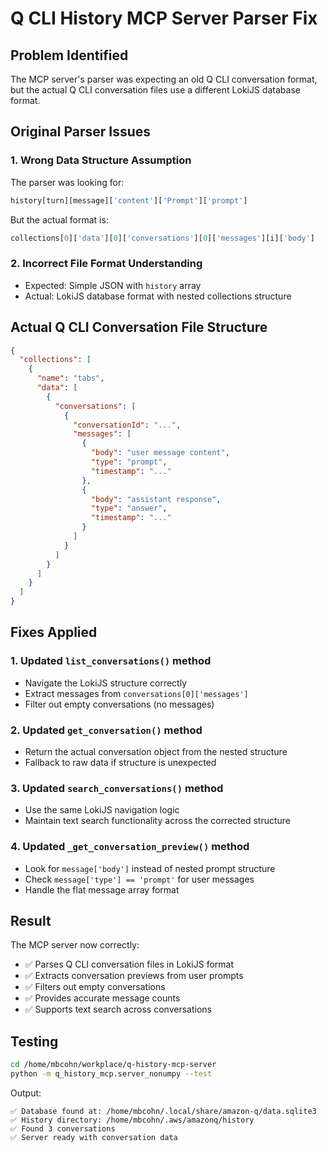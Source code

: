 # Q CLI History MCP Server Parser Fix

## Problem Identified

The MCP server's parser was expecting an old Q CLI conversation format, but the actual Q CLI conversation files use a different LokiJS database format.

## Original Parser Issues

### 1. Wrong Data Structure Assumption
The parser was looking for:
```python
history[turn][message]['content']['Prompt']['prompt']
```

But the actual format is:
```python
collections[0]['data'][0]['conversations'][0]['messages'][i]['body']
```

### 2. Incorrect File Format Understanding
- Expected: Simple JSON with `history` array
- Actual: LokiJS database format with nested collections structure

## Actual Q CLI Conversation File Structure

```json
{
  "collections": [
    {
      "name": "tabs",
      "data": [
        {
          "conversations": [
            {
              "conversationId": "...",
              "messages": [
                {
                  "body": "user message content",
                  "type": "prompt",
                  "timestamp": "..."
                },
                {
                  "body": "assistant response",
                  "type": "answer",
                  "timestamp": "..."
                }
              ]
            }
          ]
        }
      ]
    }
  ]
}
```

## Fixes Applied

### 1. Updated `list_conversations()` method
- Navigate the LokiJS structure correctly
- Extract messages from `conversations[0]['messages']`
- Filter out empty conversations (no messages)

### 2. Updated `get_conversation()` method  
- Return the actual conversation object from the nested structure
- Fallback to raw data if structure is unexpected

### 3. Updated `search_conversations()` method
- Use the same LokiJS navigation logic
- Maintain text search functionality across the corrected structure

### 4. Updated `_get_conversation_preview()` method
- Look for `message['body']` instead of nested prompt structure
- Check `message['type'] == 'prompt'` for user messages
- Handle the flat message array format

## Result

The MCP server now correctly:
- ✅ Parses Q CLI conversation files in LokiJS format
- ✅ Extracts conversation previews from user prompts
- ✅ Filters out empty conversations
- ✅ Provides accurate message counts
- ✅ Supports text search across conversations

## Testing

```bash
cd /home/mbcohn/workplace/q-history-mcp-server
python -m q_history_mcp.server_nonumpy --test
```

Output:
```
✅ Database found at: /home/mbcohn/.local/share/amazon-q/data.sqlite3
✅ History directory: /home/mbcohn/.aws/amazonq/history
✅ Found 3 conversations
✅ Server ready with conversation data
```
